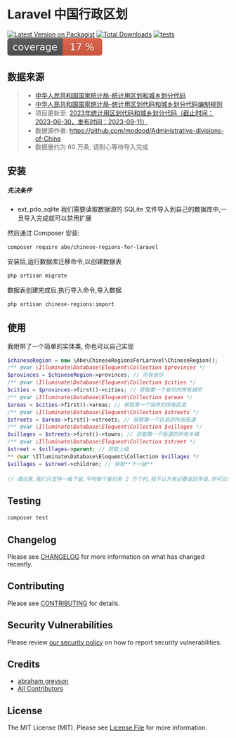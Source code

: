 # Laravel 中国行政区划


[![Latest Version on Packagist](https://img.shields.io/packagist/v/abe/chinese-regions-for-laravel.svg?style=flat-square)](https://packagist.org/packages/abe/chinese-regions-for-laravel)
[![Total Downloads](https://img.shields.io/packagist/dt/abe/chinese-regions-for-laravel.svg?style=flat-square)](https://packagist.org/packages/abe/chinese-regions-for-laravel)
[![tests](https://github.com/abrahamgreyson/chinese-regions-for-laravel/actions/workflows/run-tests.yml/badge.svg)](https://github.com/abrahamgreyson/chinese-regions-for-laravel/actions/workflows/run-tests.yml)
[![Coverage](https://github.com/abrahamgreyson/chinese-regions-for-laravel/blob/coverage-badge/coverage.svg)](https://github.com/abrahamgreyson/chinese-regions-for-laravel/actions/workflows/tests.yml)

## 数据来源

> * [中华人民共和国国家统计局-统计用区划和城乡划分代码](http://www.stats.gov.cn/sj/tjbz/qhdm/)
> * [中华人民共和国国家统计局-统计用区划代码和城乡划分代码编制规则](http://www.stats.gov.cn/sj/tjbz/gjtjbz/202302/t20230213_1902741.html)
> * 项目更新至: [2023年统计用区划代码和城乡划分代码（截止时间：2023-06-30，发布时间：2023-09-11）](http://www.stats.gov.cn/sj/tjbz/tjyqhdmhcxhfdm/2023/index.html)
> * 数据源作者: https://github.com/modood/Administrative-divisions-of-China
> * 数据量约为 60 万条, 请耐心等待导入完成


## 安装

##### 先决条件
- ext_pdo_sqlite 我们需要读取数据源的 SQLite 文件导入到自己的数据库中,一旦导入完成就可以禁用扩展

然后通过 Composer 安装:
```bash
composer require abe/chinese-regions-for-laravel
```

安装后,运行数据库迁移命令,以创建数据表

```bash
php artisan migrate
```

数据表创建完成后,执行导入命令,导入数据

```bash
php artisan chinese-regions:import
```


## 使用

我附带了一个简单的实体类, 你也可以自己实现

```php
$chineseRegion = new \Abe\ChineseRegionsForLaravel\ChineseRegion();
/** @var \Illuminate\Database\Eloquent\Collection $provinces */
$provinces = $chineseRegion->provinces; // 所有省份
/** @var \Illuminate\Database\Eloquent\Collection $cities */
$cities = $provinces->first()->cities; // 获取第一个省份的所有城市
/** @var \Illuminate\Database\Eloquent\Collection $areas */
$areas = $cities->first()->areas; // 获取第一个城市的所有区县
/** @var \Illuminate\Database\Eloquent\Collection $streets */
$streets = $areas->first()->streets; // 获取第一个区县的所有街道
/** @var \Illuminate\Database\Eloquent\Collection $villages */
$villages = $streets->first()->towns; // 获取第一个街道的所有乡镇
/** @var \Illuminate\Database\Eloquent\Collection $street */
$street = $villages->parent; // 获取上级
** @var \Illuminate\Database\Eloquent\Collection $villages */
$villages = $street->children; // 获取**下一级**

// 请注意,我们只支持一级下级,平均每个省份有 2 万个村,我不认为有必要返回多级,你可以多次请求接口,或者自行实现
```

## Testing

```bash
composer test
```

## Changelog

Please see [CHANGELOG](CHANGELOG.md) for more information on what has changed recently.

## Contributing

Please see [CONTRIBUTING](CONTRIBUTING.md) for details.

## Security Vulnerabilities

Please review [our security policy](../../security/policy) on how to report security vulnerabilities.

## Credits

- [abraham greyson](https://github.com/abrahamgreyson)
- [All Contributors](../../contributors)

## License

The MIT License (MIT). Please see [License File](LICENSE.md) for more information.
